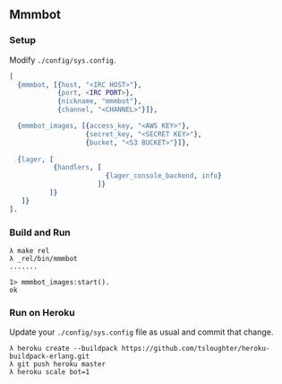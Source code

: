 ## Mmmbot 

### Setup

Modify `./config/sys.config`.

```erlang
[ 
  {mmmbot, [{host, "<IRC HOST>"},
            {port, <IRC PORT>},
            {nickname, "mmmbot"},
            {channel, "<CHANNEL>"}]},

  {mmmbot_images, [{access_key, "<AWS KEY>"},
                   {secret_key, "<SECRET KEY>"},
                   {bucket, "<S3 BUCKET>"}]},
                   
  {lager, [
           {handlers, [
                        {lager_console_backend, info}
                      ]}
          ]}
   ]}
].

```

### Build and Run

```shell
λ make rel
λ _rel/bin/mmmbot
.......

1> mmmbot_images:start().
ok
```

### Run on Heroku

Update your `./config/sys.config` file as usual and commit that
change.

```
λ heroku create --buildpack https://github.com/tsloughter/heroku-buildpack-erlang.git
λ git push heroku master
λ heroku scale bot=1
```
